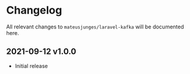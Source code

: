 # Changelog

All relevant changes to `mateusjunges/laravel-kafka` will be documented here.


## 2021-09-12 v1.0.0
- Initial release